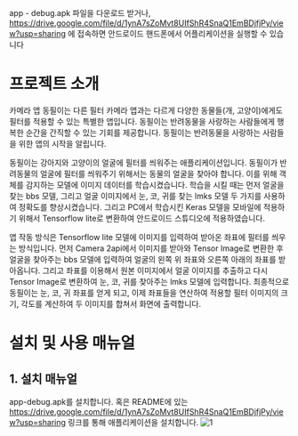 app - debug.apk 파일을 다운로드 받거나, https://drive.google.com/file/d/1ynA7sZoMvt8UIfShR4SnaQ1EmBDjfjPy/view?usp=sharing 에 접속하면
안드로이드 핸드폰에서 어플리케이션을 실행할 수 있습니다

# 프로젝트 소개
카메라 앱 동필이는 다른 필터 카메라 앱과는 다르게 다양한 동물들(개, 고양이)에게도 필터를 적용할 수 있는 특별한 앱입니다. 동필이는 반려동물을 사랑하는 사람들에게 행복한 순간을 간직할 수 있는 기회를 제공합니다. 동필이는 반려동물을 사랑하는 사람들을 위한 앱의 시작을 알립니다.

동필이는 강아지와 고양이의 얼굴에 필터를 씌워주는 애플리케이션입니다. 동필이가 반려동물의 얼굴에 필터를 씌워주기 위해서는 동물의 얼굴을 찾아야 합니다. 이를 위해 객체를 감지하는 모델에 이미지 데이터를 학습시켰습니다. 학습을 시킬 때는 먼저 얼굴을 찾는 bbs 모델, 그리고 얼굴 이미지에서 눈, 코, 귀를 찾는 lmks 모델 두 가지를 사용하여 정확도를 향상시켰습니다. 그리고 PC에서 학습시킨 Keras 모델을 모바일에 적용하기 위해서 Tensorflow lite로 변환하여 안드로이드 스튜디오에 적용하였습니다. 

앱 작동 방식은 Tensorflow lite 모델에 이미지를 입력하여 받아온 좌표에 필터를 씌우는 방식입니다. 먼저 Camera 2api에서 이미지를 받아와 Tensor Image로 변환한 후 얼굴을 찾아주는 bbs 모델에 입력하여 얼굴의 왼쪽 위 좌표와 오른쪽 아래의 좌표를 받아옵니다. 그리고 좌표를 이용해서 원본 이미지에서 얼굴 이미지를 추출하고 다시 Tensor Image로 변환하여 눈, 코, 귀를 찾아주는 lmks 모델에 입력합니다. 최종적으로 동필이는 눈, 코, 귀 좌표를 얻게 되고, 이제 좌표들을 연산하여 적용할 필터 이미지의 크기, 각도를 계산하여 두 이미지를 합쳐서 화면에 출력합니다.

# 설치 및 사용 매뉴얼
## 1. 설치 매뉴얼
app-debug.apk를 설치합니다. 
혹은 README에 있는
https://drive.google.com/file/d/1ynA7sZoMvt8UIfShR4SnaQ1EmBDjfjPy/view?usp=sharing 
링크를 통해 애플리케이션을 설치합니다.
![1](https://github.com/arthur12hjh/practice_project/assets/90200225/0a2ee7ec-5cdd-4810-a8ba-39f47c49ef85)
